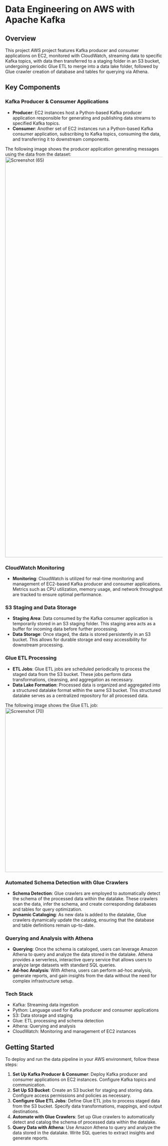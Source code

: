 # Data Engineering on AWS with Apache Kafka
## Overview

This project AWS project features Kafka producer and consumer applications on EC2, monitored with CloudWatch, streaming data to specific Kafka topics, with data then transferred to a staging folder in an S3 bucket, undergoing periodic Glue ETL to merge into a data lake folder, followed by Glue crawler creation of database and tables for querying via Athena.

## Key Components

### Kafka Producer & Consumer Applications

- **Producer**: EC2 instances host a Python-based Kafka producer application responsible for generating and publishing data streams to specified Kafka topics.
- **Consumer**: Another set of EC2 instances run a Python-based Kafka consumer application, subscribing to Kafka topics, consuming the data, and transferring it to downstream components.

The following image shows the producer application generating messages using the data from the dataset:
<img width="1280" alt="Screenshot (65)" src="https://github.com/githar5h/AWS-Kafka-Data-Engineering/assets/96515805/a2a6f8fa-04eb-4191-bca1-dfdd8322a61a">


### CloudWatch Monitoring

- **Monitoring**: CloudWatch is utilized for real-time monitoring and management of EC2-based Kafka producer and consumer applications. Metrics such as CPU utilization, memory usage, and network throughput are tracked to ensure optimal performance.

### S3 Staging and Data Storage

- **Staging Area**: Data consumed by the Kafka consumer application is temporarily stored in an S3 staging folder. This staging area acts as a buffer for incoming data before further processing.
- **Data Storage**: Once staged, the data is stored persistently in an S3 bucket. This allows for durable storage and easy accessibility for downstream processing.

### Glue ETL Processing

- **ETL Jobs**: Glue ETL jobs are scheduled periodically to process the staged data from the S3 bucket. These jobs perform data transformations, cleansing, and aggregation as necessary.
- **Data Lake Formation**: Processed data is organized and aggregated into a structured datalake format within the same S3 bucket. This structured datalake serves as a centralized repository for all processed data.

The following image shows the Glue ETL job:
<img width="525" alt="Screenshot (70)" src="https://github.com/githar5h/AWS-Kafka-Data-Engineering/assets/96515805/62616e2e-5bfd-4ba2-bca2-d4652e40f12e">

### Automated Schema Detection with Glue Crawlers

- **Schema Detection**: Glue crawlers are employed to automatically detect the schema of the processed data within the datalake. These crawlers scan the data, infer the schema, and create corresponding databases and tables for query optimization.
- **Dynamic Cataloging**: As new data is added to the datalake, Glue crawlers dynamically update the catalog, ensuring that the database and table definitions remain up-to-date.

### Querying and Analysis with Athena

- **Querying**: Once the schema is cataloged, users can leverage Amazon Athena to query and analyze the data stored in the datalake. Athena provides a serverless, interactive query service that allows users to analyze large datasets with standard SQL queries.
- **Ad-hoc Analysis**: With Athena, users can perform ad-hoc analysis, generate reports, and gain insights from the data without the need for complex infrastructure setup.

### Tech Stack
- Kafka: Streaming data ingestion
- Python: Language used for Kafka producer and consumer applications
- S3: Data storage and staging
- Glue: ETL processing and schema detection
- Athena: Querying and analysis
- CloudWatch: Monitoring and management of EC2 instances

## Getting Started

To deploy and run the data pipeline in your AWS environment, follow these steps:

1. **Set Up Kafka Producer & Consumer**: Deploy Kafka producer and consumer applications on EC2 instances. Configure Kafka topics and communication.
2. **Set Up S3 Bucket**: Create an S3 bucket for staging and storing data. Configure access permissions and policies as necessary.
3. **Configure Glue ETL Jobs**: Define Glue ETL jobs to process staged data from the S3 bucket. Specify data transformations, mappings, and output destinations.
4. **Automate with Glue Crawlers**: Set up Glue crawlers to automatically detect and catalog the schema of processed data within the datalake.
5. **Query Data with Athena**: Use Amazon Athena to query and analyze the data stored in the datalake. Write SQL queries to extract insights and generate reports.
